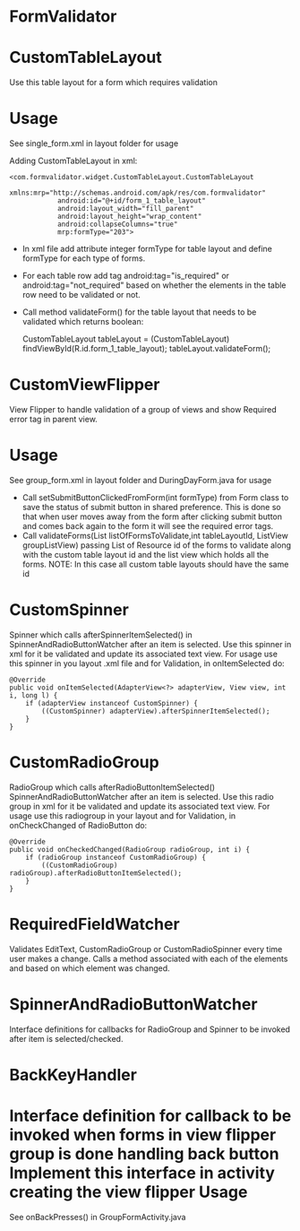 FormValidator
=============

CustomTableLayout 
=================
Use this table layout for a form which requires validation

Usage
=====	
See single_form.xml in layout folder for usage

Adding CustomTableLayout in xml:

	<com.formvalidator.widget.CustomTableLayout.CustomTableLayout
                xmlns:mrp="http://schemas.android.com/apk/res/com.formvalidator"
                android:id="@+id/form_1_table_layout"
                android:layout_width="fill_parent"
                android:layout_height="wrap_content"
                android:collapseColumns="true"
                mrp:formType="203">

- In xml file add attribute integer formType for table layout and define formType for each type of forms.
- For each table row add tag android:tag="is_required" or android:tag="not_required" based on 
whether the elements in the table row need to be validated or not.
- Call method validateForm() for the table layout that needs to be validated
which returns boolean:

	CustomTableLayout tableLayout = (CustomTableLayout) findViewById(R.id.form_1_table_layout);
    tableLayout.validateForm();
        
CustomViewFlipper
================
View Flipper to handle validation of a group of views and show Required error tag in parent view.

Usage
=====
See group_form.xml in layout folder and DuringDayForm.java for usage
- Call setSubmitButtonClickedFromForm(int formType) from Form class to save the status of submit button
in shared preference. This is done so that when user moves away from the form after clicking submit button
and comes back again to the form it will see the required error tags.
- Call validateForms(List<Integer> listOfFormsToValidate,int tableLayoutId, ListView groupListView)
passing List of Resource id of the forms to validate along with the custom table layout id and the list view
which holds all the forms.
NOTE: In this case all custom table layouts should have the same id
 

CustomSpinner
============
 Spinner which calls afterSpinnerItemSelected() in SpinnerAndRadioButtonWatcher after an item is selected. Use this spinner in xml for it be validated and update its associated text view.
 For usage use this spinner in you layout .xml file and for Validation, in onItemSelected do:
 	
 	@Override
    public void onItemSelected(AdapterView<?> adapterView, View view, int i, long l) {
        if (adapterView instanceof CustomSpinner) {
            ((CustomSpinner) adapterView).afterSpinnerItemSelected();
        }
    }


CustomRadioGroup
===============
 RadioGroup which calls afterRadioButtonItemSelected() SpinnerAndRadioButtonWatcher after an item is selected. Use this radio group in xml for it be validated and update its associated text view.
 For usage use this radiogroup in your layout and for Validation, in onCheckChanged of RadioButton do:
 
 	@Override
    public void onCheckedChanged(RadioGroup radioGroup, int i) {
        if (radioGroup instanceof CustomRadioGroup) {
            ((CustomRadioGroup) radioGroup).afterRadioButtonItemSelected();
        }
    }
 
RequiredFieldWatcher
====================
Validates EditText, CustomRadioGroup or CustomRadioSpinner every time user makes a change. Calls a method associated with 
each of the elements and based on which element was changed.

SpinnerAndRadioButtonWatcher
===========================
Interface definitions for callbacks for RadioGroup and Spinner to be invoked after item is selected/checked.

BackKeyHandler
=============
Interface definition for callback to be invoked when forms in view flipper group is done handling back button
Implement this interface in activity creating the view flipper
Usage
====
See onBackPresses() in GroupFormActivity.java
